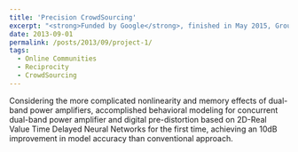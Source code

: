 ```yaml
---
title: 'Precision CrowdSourcing'
excerpt: "<strong>Funded by Google</strong>, finished in May 2015, GroupLens Research, CS, University of Minnesota <br><br>Considering the more complicated nonlinearity and memory effects of dual-band power amplifiers, accomplished behavioral modeling for concurrent dual-band power amplifier and digital pre-distortion based on 2D-Real Value Time Delayed Neural Networks for the first time, achieving an 10dB improvement in model accuracy than conventional approach."
date: 2013-09-01
permalink: /posts/2013/09/project-1/
tags:
  - Online Communities
  - Reciprocity
  - CrowdSourcing
---
```


Considering the more complicated nonlinearity and memory effects of dual-band power amplifiers, accomplished behavioral modeling for concurrent dual-band power amplifier and digital pre-distortion based on 2D-Real Value Time Delayed Neural Networks for the first time, achieving an 10dB improvement in model accuracy than conventional approach.

